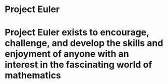 # Project Euler 
# Project Euler exists to encourage, challenge, and develop the skills and enjoyment of anyone with an interest in the fascinating world of mathematics
